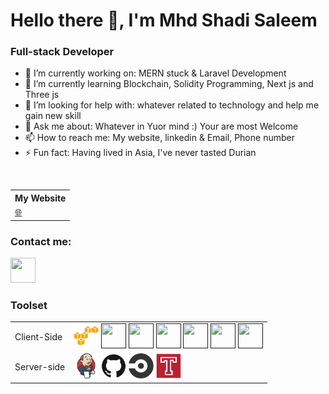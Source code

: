# Hello there 👋, I'm Mhd Shadi Saleem

### Full-stack Developer

- 🔭 I’m currently working on: MERN stuck & Laravel Development 
- 🌱 I’m currently learning Blockchain, Solidity Programming, Next js and Three js
- 🤔 I’m looking for help with: whatever related to technology and help me gain new skill
- 💬 Ask me about: Whatever in Yuor mind :) Your are most Welcome  
- 📫 How to reach me: My website, linkedin & Email, Phone number
- ⚡ Fun fact: Having lived in Asia,  I've never tasted Durian

<br/>


<table>
    <tr>
        <th>My Website</th>
    </tr>
    <tr>
        <td>
            <a href="https://shadi.diphant.com/">🌐</a>
        </td>
    </tr>
</table>



### Contact me:

<a href="[https://www.linkedin.com/in/colinbut/](https://www.linkedin.com/in/mhd-shadi-saleem-443103a3/)"><img src="https://www.vectorlogo.zone/logos/linkedin/linkedin-icon.svg" width="40" height="40"/></a>

### Toolset

<table>
    <tr>
        <td>Client-Side</td>
        <td>
            <a href=""><img src="https://github.com/devicons/devicon/blob/v2.13.0/icons/amazonwebservices/amazonwebservices-original.svg" width="40" height="40"/></a>
            <a href=""><img src="https://www.vectorlogo.zone/logos/amazon_cloudformation/amazon_cloudformation-icon.svg" width="40" height="40"/></a>
            <a href=""><img src="https://www.vectorlogo.zone/logos/amazon_eks/amazon_eks-icon.svg" width="40" height="40"/></a>
            <a href=""><img src="https://www.vectorlogo.zone/logos/amazon_ecs/amazon_ecs-icon.svg" width="40" height="40"/></a>
            <a href=""><img src="https://www.vectorlogo.zone/logos/amazon_elasticcontainer/amazon_elasticcontainer-icon.svg" width="40" height="40"/></a>
            <a href=""><img src="https://www.vectorlogo.zone/logos/amazon_cloudwatch/amazon_cloudwatch-icon.svg" width="40" height="40"/></a>
            <a href=""><img src="https://www.vectorlogo.zone/logos/serverless/serverless-icon.svg" width="40" height="40"/></a>
            <!-- <a href=""><img src=""/></a>
            <a href=""><img src=""/></a> -->
        </td>
    </tr>
    <tr>
        <td>Server-side</td>
        <td>
            <a href=""><img src="https://github.com/devicons/devicon/blob/v2.13.0/icons/jenkins/jenkins-original.svg" width="40" height="40"/></a>
            <a href=""><img src="https://github.com/devicons/devicon/blob/v2.13.0/icons/github/github-original.svg" width="40" height="40"/></a>
            <a href=""><img src="https://github.com/devicons/devicon/blob/v2.13.0/icons/circleci/circleci-plain.svg" width="40" height="40"/></a>
            <a href=""><img src="https://github.com/devicons/devicon/blob/v2.13.0/icons/travis/travis-plain.svg" width="40" height="40"/></a>
        </td>
    </tr>
    
</table>

